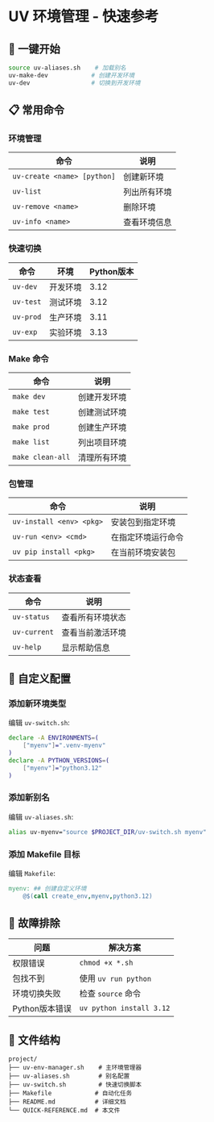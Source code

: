 # UV 环境管理 - 快速参考

## 🚀 一键开始
```bash
source uv-aliases.sh    # 加载别名
uv-make-dev            # 创建开发环境
uv-dev                 # 切换到开发环境
```

## 📋 常用命令

### 环境管理
| 命令 | 说明 |
|------|------|
| `uv-create <name> [python]` | 创建新环境 |
| `uv-list` | 列出所有环境 |
| `uv-remove <name>` | 删除环境 |
| `uv-info <name>` | 查看环境信息 |

### 快速切换
| 命令 | 环境 | Python版本 |
|------|------|-------------|
| `uv-dev` | 开发环境 | 3.12 |
| `uv-test` | 测试环境 | 3.12 |
| `uv-prod` | 生产环境 | 3.11 |
| `uv-exp` | 实验环境 | 3.13 |

### Make 命令
| 命令 | 说明 |
|------|------|
| `make dev` | 创建开发环境 |
| `make test` | 创建测试环境 |
| `make prod` | 创建生产环境 |
| `make list` | 列出项目环境 |
| `make clean-all` | 清理所有环境 |

### 包管理
| 命令 | 说明 |
|------|------|
| `uv-install <env> <pkg>` | 安装包到指定环境 |
| `uv-run <env> <cmd>` | 在指定环境运行命令 |
| `uv pip install <pkg>` | 在当前环境安装包 |

### 状态查看
| 命令 | 说明 |
|------|------|
| `uv-status` | 查看所有环境状态 |
| `uv-current` | 查看当前激活环境 |
| `uv-help` | 显示帮助信息 |

## 🔧 自定义配置

### 添加新环境类型
编辑 `uv-switch.sh`:
```bash
declare -A ENVIRONMENTS=(
    ["myenv"]=".venv-myenv"
)
declare -A PYTHON_VERSIONS=(
    ["myenv"]="python3.12"
)
```

### 添加新别名
编辑 `uv-aliases.sh`:
```bash
alias uv-myenv="source $PROJECT_DIR/uv-switch.sh myenv"
```

### 添加 Makefile 目标
编辑 `Makefile`:
```makefile
myenv: ## 创建自定义环境
	@$(call create_env,myenv,python3.12)
```

## 🐛 故障排除

| 问题 | 解决方案 |
|------|----------|
| 权限错误 | `chmod +x *.sh` |
| 包找不到 | 使用 `uv run python` |
| 环境切换失败 | 检查 `source` 命令 |
| Python版本错误 | `uv python install 3.12` |

## 📁 文件结构
```
project/
├── uv-env-manager.sh    # 主环境管理器
├── uv-aliases.sh        # 别名配置
├── uv-switch.sh         # 快速切换脚本
├── Makefile            # 自动化任务
├── README.md           # 详细文档
└── QUICK-REFERENCE.md  # 本文件
```
